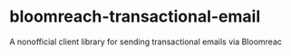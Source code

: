 # bloomreach-transactional-email 
A nonofficial client library for sending transactional emails via Bloomreac
